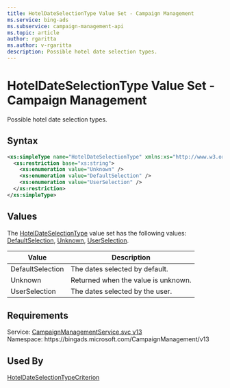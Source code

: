```yaml
---
title: HotelDateSelectionType Value Set - Campaign Management
ms.service: bing-ads
ms.subservice: campaign-management-api
ms.topic: article
author: rgaritta
ms.author: v-rgaritta
description: Possible hotel date selection types.
---
```

# HotelDateSelectionType Value Set - Campaign Management
Possible hotel date selection types.

## Syntax
```xml
<xs:simpleType name="HotelDateSelectionType" xmlns:xs="http://www.w3.org/2001/XMLSchema">
  <xs:restriction base="xs:string">
    <xs:enumeration value="Unknown" />
    <xs:enumeration value="DefaultSelection" />
    <xs:enumeration value="UserSelection" />
  </xs:restriction>
</xs:simpleType>
```

## <a name="values"></a>Values

The [HotelDateSelectionType](hoteldateselectiontype.md) value set has the following values: [DefaultSelection](#defaultselection), [Unknown](#unknown), [UserSelection](#userselection).

|Value|Description|
|-----------|---------------|
|<a name="defaultselection"></a>DefaultSelection|The dates selected by default.|
|<a name="unknown"></a>Unknown|Returned when the value is unknown.|
|<a name="userselection"></a>UserSelection|The dates selected by the user.|

## Requirements
Service: [CampaignManagementService.svc v13](https://campaign.api.bingads.microsoft.com/Api/Advertiser/CampaignManagement/v13/CampaignManagementService.svc)  
Namespace: https\://bingads.microsoft.com/CampaignManagement/v13  

## Used By
[HotelDateSelectionTypeCriterion](hoteldateselectiontypecriterion.md)  
